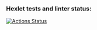 ### Hexlet tests and linter status:
[![Actions Status](https://github.com/ChigrinDmitry/frontend-project-46/workflows/hexlet-check/badge.svg)](https://github.com/ChigrinDmitry/frontend-project-46/actions)